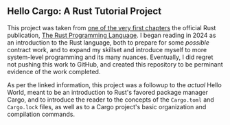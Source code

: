 ## Hello Cargo: A Rust Tutorial Project

This project was taken from [one of the very first chapters](https://doc.rust-lang.org/book/ch01-03-hello-cargo.html) the official Rust publication, [The Rust Programming Language](https://doc.rust-lang.org/book/title-page.html). I began reading in 2024 as an introduction to the Rust language, both to prepare for some *possible* contract work, and to expand my skillset and introduce myself to more system-level programming and its many nuances. Eventually, I did regret not pushing this work to GitHub, and created this repository to be perminant evidence of the work completed. 

As per the linked information, this project was a followup to the *actual* Hello World, meant to be an introduction to Rust's favored package manager Cargo, and to introduce the reader to the concepts of the `Cargo.toml` and `Cargo.lock` files, as well as to a Cargo project's basic organization and compilation commands.